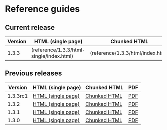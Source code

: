 # Reference guides
    
## Current release

Version | HTML (single page) | Chunked HTML | PDF
--------|--------------------|--------------|----
1.3.3  | (reference/1.3.3/html-single/index.html) | (reference/1.3.3/html/index.html) | (reference/1.3.3/pdf/castor-reference-guide.pdf) 


## Previous releases

Version | HTML (single page) | Chunked HTML | PDF
--------|--------------------|--------------|----
1.3.3rc1  | [HTML (single page)](reference/1.3.3rc1/html-single/index.html) | [Chunked HTML](reference/1.3.3rc1/html/index.html) | [PDF](reference/1.3.3rc1/pdf/castor-reference-guide.pdf) |
1.3.2  | [HTML (single page)](reference/1.3.2/html-single/index.html) | [Chunked HTML](reference/1.3.2/html/index.html) | [PDF](reference/1.3.2/pdf/castor-reference-guide.pdf) |
1.3.1  | [HTML (single page)](reference/1.3.1/html-single/index.html) | [Chunked HTML](reference/1.3.1/html/index.html) | [PDF](reference/1.3.1/pdf/castor-reference-guide.pdf) |
1.3.0  | [HTML (single page)](reference/1.3.0/html-single/index.html) | [Chunked HTML](reference/1.3.0/html/index.html) | [PDF](reference/1.3.0/pdf/castor-reference-guide.pdf) |

